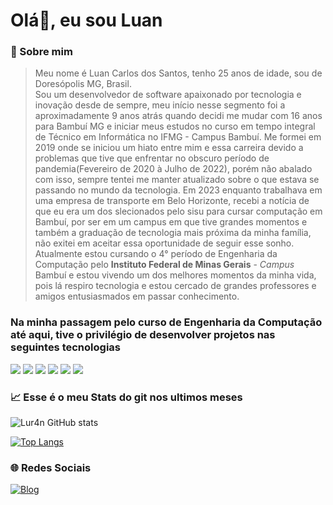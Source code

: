 # Olá👋, eu sou Luan 

### 🚩 Sobre mim

> Meu nome é Luan Carlos dos Santos, tenho 25 anos de idade, sou de Doresópolis MG, Brasil.<br> Sou um desenvolvedor de software apaixonado por tecnologia e inovação desde de sempre, meu início nesse segmento foi a aproximadamente 9 anos atrás quando decidi me mudar com 16 anos para Bambuí MG e iniciar meus estudos no curso em tempo integral de Técnico em Informática no IFMG - Campus Bambuí. Me formei em 2019 onde se iniciou um hiato entre mim e essa carreira devido a problemas que tive que enfrentar no obscuro período de pandemia(Fevereiro de 2020 à Julho de 2022), porém não abalado com isso, sempre tentei me manter atualizado sobre o que estava se passando no mundo da tecnologia. Em 2023 enquanto trabalhava em uma empresa de transporte em Belo Horizonte, recebi a notícia de que eu era um dos slecionados pelo sisu para cursar computação em Bambuí, por ser em um campus em que tive grandes momentos e também a graduação de tecnologia mais próxima da minha família, não exitei em aceitar essa oportunidade de seguir esse sonho. Atualmente estou cursando o 4° período de Engenharia da Computação pelo **Instituto Federal de Minas Gerais** - *Campus* Bambuí e estou vivendo um dos melhores momentos da minha vida, pois lá respiro tecnologia e estou cercado de grandes professores e amigos entusiasmados em passar conhecimento.

### Na minha passagem pelo curso de **Engenharia da Computação** até aqui, tive o privilégio de desenvolver projetos nas seguintes tecnologias
<div style="display: inline_block;">
    <img src="https://img.shields.io/badge/Python-3776AB?style=for-the-badge&logo=python&logoColor=white ">
    <img src="https://img.shields.io/badge/HTML5-E34F26?style=for-the-badge&logo=html5&logoColor=white">
    <img src="https://img.shields.io/badge/Django-092E20?style=for-the-badge&logo=django&logoColor=white">
    <img src="https://img.shields.io/badge/C%2B%2B-00599C?style=for-the-badge&logo=c%2B%2B&logoColor=white">
    <img src="https://img.shields.io/badge/Node.js-43853D?style=for-the-badge&logo=node.js&logoColor=white">
    <img src="https://img.shields.io/badge/PHP-777BB4?style=for-the-badge&logo=php&logoColor=white">
</div>

### 📈 Esse é o meu Stats do git nos ultimos meses 

![Lur4n GitHub stats](https://github-readme-stats.vercel.app/api?username=Lur4n&show_icons=true&theme=dracula)

[![Top Langs](https://github-readme-stats.vercel.app/api/top-langs/?username=lur4n&layout=donut)](https://github.com/lur4n/github-readme-stats)

### 🌐 Redes Sociais

[![Blog](https://img.shields.io/badge/Instagram-E4405F?style=for-the-badge&logo=instagram&logoColor=white)](https://www.instagram.com/_lur4n/)
